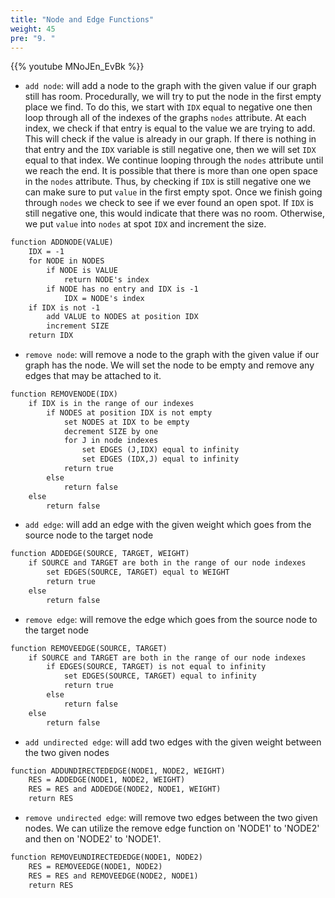 ```yaml
---
title: "Node and Edge Functions"
weight: 45
pre: "9. "
---
```

{{% youtube MNoJEn_EvBk %}}

- `add node`: will add a node to the graph with the given value if our graph still has room. Procedurally, we will try to put the node in the first empty place we find. To do this, we start with `IDX` equal to negative one then loop through all of the indexes of the graphs `nodes` attribute. At each index, we check if that entry is equal to the value we are trying to add. This will check if the value is already in our graph. If there is nothing in that entry and the `IDX` variable is still negative one, then we will set `IDX` equal to that index. We continue looping through the `nodes` attribute until we reach the end. It is possible that there is more than one open space in the `nodes` attribute. Thus, by checking if `IDX` is still negative one we can make sure to put `value` in the first empty spot. Once we finish going through `nodes` we check to see if we ever found an open spot. If `IDX` is still negative one, this would indicate that there was no room. Otherwise, we put `value` into `nodes` at spot `IDX` and increment the size.

``` tex
function ADDNODE(VALUE)
    IDX = -1
    for NODE in NODES
        if NODE is VALUE 
            return NODE's index
        if NODE has no entry and IDX is -1
            IDX = NODE's index
    if IDX is not -1
        add VALUE to NODES at position IDX
        increment SIZE
    return IDX
```

- `remove node`: will remove a node to the graph with the given value if our graph has the node. We will set the node to be empty and remove any edges that may be attached to it. 

``` tex
function REMOVENODE(IDX)
    if IDX is in the range of our indexes 
        if NODES at position IDX is not empty
            set NODES at IDX to be empty
            decrement SIZE by one
            for J in node indexes 
                set EDGES (J,IDX) equal to infinity 
                set EDGES (IDX,J) equal to infinity
            return true
        else
            return false
    else
        return false 
```

- `add edge`: will add an edge with the given weight which goes from the source node to the target node 

``` tex
function ADDEDGE(SOURCE, TARGET, WEIGHT)
    if SOURCE and TARGET are both in the range of our node indexes
        set EDGES(SOURCE, TARGET) equal to WEIGHT
        return true 
    else
        return false
```

- `remove edge`: will remove the edge which goes from the source node to the target node 

``` tex
function REMOVEEDGE(SOURCE, TARGET)
    if SOURCE and TARGET are both in the range of our node indexes
        if EDGES(SOURCE, TARGET) is not equal to infinity
            set EDGES(SOURCE, TARGET) equal to infinity
            return true 
        else
            return false
    else
        return false
```


- `add undirected edge`: will add two edges with the given weight between the two given nodes

``` tex
function ADDUNDIRECTEDEDGE(NODE1, NODE2, WEIGHT)
    RES = ADDEDGE(NODE1, NODE2, WEIGHT)
    RES = RES and ADDEDGE(NODE2, NODE1, WEIGHT)
    return RES
```

- `remove undirected edge`: will remove two edges between the two given nodes. We can utilize the remove edge function on 'NODE1' to 'NODE2' and then on 'NODE2' to 'NODE1'.

``` tex
function REMOVEUNDIRECTEDEDGE(NODE1, NODE2)
    RES = REMOVEEDGE(NODE1, NODE2)
    RES = RES and REMOVEEDGE(NODE2, NODE1)
    return RES
```
